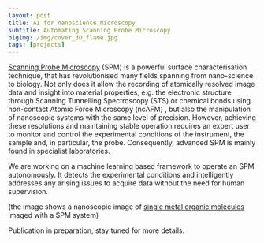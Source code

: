 ```yaml
---
layout: post
title: AI for nanoscience microscopy
subtitle: Automating Scanning Probe Microscopy 
bigimg: /img/cover_3D_flame.jpg
tags: [projects]
---
```


[Scanning Probe Microscopy](https://en.wikipedia.org/wiki/Scanning_probe_microscopy) (SPM) is a powerful surface characterisation technique, that has revolutionised many fields spanning from nano-science to biology. Not only does it allow the recording of atomically resolved image data and insight into material properties, e.g. the electronic structure through Scanning Tunnelling Spectroscopy (STS) or chemical bonds using non-contact Atomic Force Microscopy (ncAFM) , but also the manipulation of nanoscopic systems with the same level of precision. However, achieving these resolutions and maintaining stable operation requires an expert user to monitor and control the experimental conditions of the instrument, the sample and, in particular, the probe. Consequently, advanced SPM is mainly found in specialist laboratories.

We are working on a machine learning based framework to operate an SPM autonomously. It detects the experimental conditions  and intelligently addresses any arising issues to acquire data without the need for human supervision.

(the image shows a nanoscopic image of [single metal organic molecules](https://www.nature.com/articles/nmat3547) imaged with a SPM system)

Publication in preparation, stay tuned for more details.
